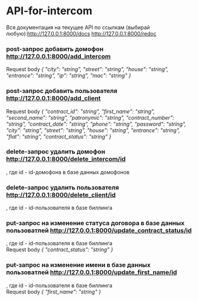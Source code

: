 # API-for-intercom
Вся документация на текущее API по ссылкам (выбирай любую):http://127.0.0.1:8000/docs http://127.0.0.1:8000/redoc
### post-запрос добавить домофон http://127.0.0.1:8000/add_intercom
Request body
*{
  "city": "string",
  "street": "string",
  "house": "string",
  "entrance": "string",
  "ip": "string",
  "mac": "string"
}*
### post-запрос добавить пользователя http://127.0.0.1:8000/add_client
Request body
*{
  "contract_id": "string",
  "first_name": "string",
  "second_name": "string",
  "patronymic": "string",
  "contract_number": "string",
  "contract_date": "string",
  "phone": "string",
  "password": "string",
  "city": "string",
  "street": "string",
  "house": "string",
  "entrance": "string",
  "flat": "string",
  "contract_status": "string"
}*
### delete-запрос удалить домофон http://127.0.0.1:8000/delete_intercom/id
, где id - id-домофона в базе данных домофонов
### delete-запрос удалить пользователя http://127.0.0.1:8000/delete_client/id
, где id - id-пользователя в базе биллинга
### put-запрос на изменение статуса договора в базе данных пользоватлей http://127.0.0.1:8000/update_contract_status/id
, где id - id-пользователя в базе биллинга<br />
Request body
*{
  "contract_status": "string"
}*
### put-запрос на изменение имени в базе данных пользоватлей http://127.0.0.1:8000/update_first_name/id
, где id - id-пользователя в базе биллинга<br />
Request body
*{
  "first_name": "string"
}*

